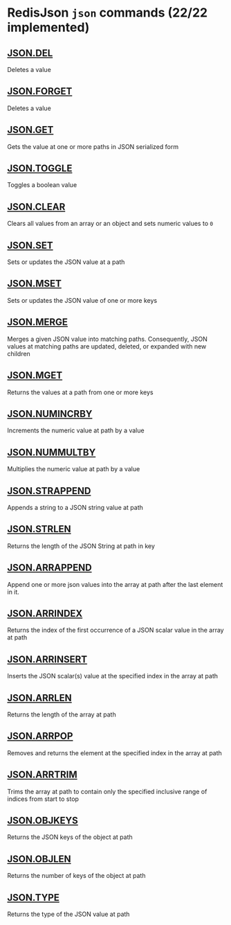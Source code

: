 # RedisJson `json` commands (22/22 implemented)

## [JSON.DEL](https://redis.io/commands/json.del/)

Deletes a value

## [JSON.FORGET](https://redis.io/commands/json.forget/)

Deletes a value

## [JSON.GET](https://redis.io/commands/json.get/)

Gets the value at one or more paths in JSON serialized form

## [JSON.TOGGLE](https://redis.io/commands/json.toggle/)

Toggles a boolean value

## [JSON.CLEAR](https://redis.io/commands/json.clear/)

Clears all values from an array or an object and sets numeric values to `0`

## [JSON.SET](https://redis.io/commands/json.set/)

Sets or updates the JSON value at a path

## [JSON.MSET](https://redis.io/commands/json.mset/)

Sets or updates the JSON value of one or more keys

## [JSON.MERGE](https://redis.io/commands/json.merge/)

Merges a given JSON value into matching paths. Consequently, JSON values at matching paths are updated, deleted, or expanded with new children

## [JSON.MGET](https://redis.io/commands/json.mget/)

Returns the values at a path from one or more keys

## [JSON.NUMINCRBY](https://redis.io/commands/json.numincrby/)

Increments the numeric value at path by a value

## [JSON.NUMMULTBY](https://redis.io/commands/json.nummultby/)

Multiplies the numeric value at path by a value

## [JSON.STRAPPEND](https://redis.io/commands/json.strappend/)

Appends a string to a JSON string value at path

## [JSON.STRLEN](https://redis.io/commands/json.strlen/)

Returns the length of the JSON String at path in key

## [JSON.ARRAPPEND](https://redis.io/commands/json.arrappend/)

Append one or more json values into the array at path after the last element in it.

## [JSON.ARRINDEX](https://redis.io/commands/json.arrindex/)

Returns the index of the first occurrence of a JSON scalar value in the array at path

## [JSON.ARRINSERT](https://redis.io/commands/json.arrinsert/)

Inserts the JSON scalar(s) value at the specified index in the array at path

## [JSON.ARRLEN](https://redis.io/commands/json.arrlen/)

Returns the length of the array at path

## [JSON.ARRPOP](https://redis.io/commands/json.arrpop/)

Removes and returns the element at the specified index in the array at path

## [JSON.ARRTRIM](https://redis.io/commands/json.arrtrim/)

Trims the array at path to contain only the specified inclusive range of indices from start to stop

## [JSON.OBJKEYS](https://redis.io/commands/json.objkeys/)

Returns the JSON keys of the object at path

## [JSON.OBJLEN](https://redis.io/commands/json.objlen/)

Returns the number of keys of the object at path

## [JSON.TYPE](https://redis.io/commands/json.type/)

Returns the type of the JSON value at path




